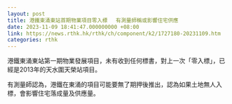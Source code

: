 ```yaml
---
layout: post
title: 港鐵東涌東站首期物業項目零入標 　有測量師稱或影響住宅供應
date: 2023-11-09 18:41:47.000000000 +08:00
link: https://news.rthk.hk/rthk/ch/component/k2/1727180-20231109.htm
categories: rthk
---
```


港鐵東涌東站第一期物業發展項目，未有收到任何標書，對上一次「零入標」，已經是2013年的天水圍天榮站項目。

有測量師認為，港鐵在東涌的項目可能要無了期押後推出，認為如果土地無人入標，會影響住宅落成量及供應量。
